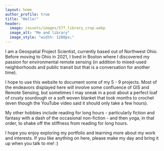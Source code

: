 ```yaml
---
layout: home
author_profile: true
title: "Hello!"
header:
  image: /assets/images/577_library_crop.webp
  image_alt: "Me and library"
  image_style: "width: 1280px;"
---
```


I am a Geospatial Project Scientist, currently based out of Northwest Ohio. Before moving to Ohio in 2021, I lived in Boston where I discovered my passion for environmental remote sensing (in addition to mixed-used neighborhoods and public transit but that is a conversation for another time).

I hope to use this website to document some of my 5 - 9 projects. Most of the endeavors displayed here will involve some confluence of GIS and Remote Sensing, but sometimes I may sneak in a post about a perfect loaf of crusty sourdough or a soft woven blanket that took months to crochet (even though the YouTube video said it should only take a few hours).

My other hobbies include reading for long hours - particularly fiction and fantasy with a dash of the occasional non-fiction - and then yoga, in that order, to shake off the stiffness from reading for long hours.

I hope you enjoy exploring my portfolio and learning more about my work and interests. If you like anything on here, please make my day and bring it up when you talk to me! :)
